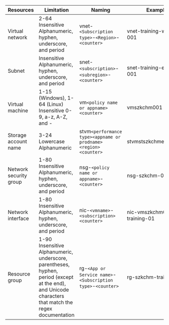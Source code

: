 
| Resources | Limitation | Naming | Example |
|-------|---------|-----------|----------|
|Virtual network|2-64	Insensitive	Alphanumeric, hyphen, underscore, and period|vnet-`<Subscription type>`-`<Region>`-`<counter>`|vnet-training-westus-001|
|Subnet|Insensitive	Alphanumeric, hyphen, underscore, and period|snet-`<subscription>`-`<subregion>`-`<counter>`|snet-training-eastus2-001|
|Virtual machine|1-15 (Windows), 1-64 (Linux)	Insensitive	0-9, a-z, A-Z, and -|vm`<policy name or appname><counter>`|vmszkchm001|
|Storage account name|3-24	Lowercase	Alphanumeric|stvm`<performance type><appname or prodname><region><counter>`|stvmstszkchmeastus001|
|Network security group|1-80	Insensitive	Alphanumeric, hyphen, underscore, and period|nsg-`<policy name or appname>`-`<counter>`|nsg-szkchm-001|
|Network interface|1-80	Insensitive	Alphanumeric, hyphen, underscore, and period|nic-`<vmname>`-`<subscription><counter>`|nic-vmszkchm001-training-01|
|Resource group|1-90	Insensitive	Alphanumeric, underscore, parentheses, hyphen, period (except at the end), and Unicode characters that match the regex documentation|rg-`<App or Service name>`-`<Subscription type>`-`<counter>`|rg-szkchm-training-01|
